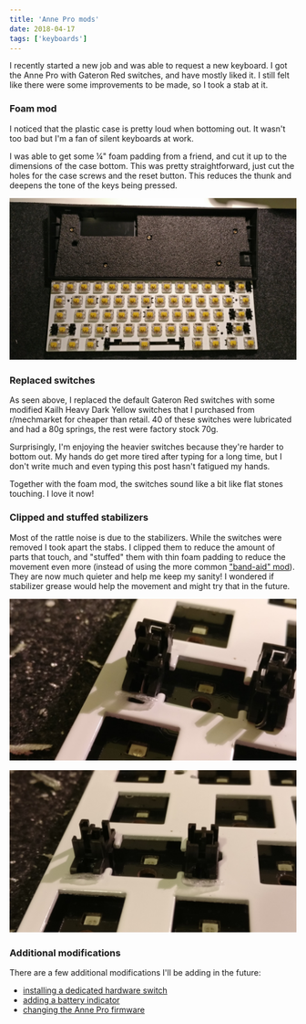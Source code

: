 ```yaml
---
title: 'Anne Pro mods'
date: 2018-04-17
tags: ['keyboards']
---
```


I recently started a new job and was able to request a new keyboard. I got the Anne Pro with Gateron Red switches, and have mostly liked it. I still felt like there were some improvements to be made, so I took a stab at it.

### Foam mod

I noticed that the plastic case is pretty loud when bottoming out. It wasn't too bad but I'm a fan of silent keyboards at work.

I was able to get some &frac14;" foam padding from a friend, and cut it up to the dimensions of the case bottom. This was pretty straightforward, just cut the holes for the case screws and the reset button. This reduces the thunk and deepens the tone of the keys being pressed.

![](foam_mod_and_switches.jpg)

### Replaced switches

As seen above, I replaced the default Gateron Red switches with some modified Kailh Heavy Dark Yellow switches that I purchased from r/mechmarket for cheaper than retail. 40 of these switches were lubricated and had a 80g springs, the rest were factory stock 70g.

Surprisingly, I'm enjoying the heavier switches because they're harder to bottom out. My hands do get more tired after typing for a long time, but I don't write much and even typing this post hasn't fatigued my hands.

Together with the foam mod, the switches sound like a bit like flat stones touching. I love it now!

### Clipped and stuffed stabilizers

Most of the rattle noise is due to the stabilizers. While the switches were removed I took apart the stabs. I clipped them to reduce the amount of parts that touch, and "stuffed" them with thin foam padding to reduce the movement even more (instead of using the more common ["band-aid" mod](https://imgur.com/gallery/6jtYB)). They are now much quieter and help me keep my sanity! I wondered if stabilizer grease would help the movement and might try that in the future.

![](stab_stuffed_1.jpg)

![](stab_stuffed_2.jpg)

### Additional modifications

There are a few additional modifications I'll be adding in the future:

- [installing a dedicated hardware switch](https://www.reddit.com/r/MechanicalKeyboards/comments/5pwpws/i_was_tired_of_not_being_able_to_fully_turn_off/)
- [adding a battery indicator](https://www.reddit.com/r/AnnePro/comments/6hgxne/i_added_a_power_switch_and_a_battery_indicator_to/)
- [changing the Anne Pro firmware](https://github.com/ah-/anne-key)

